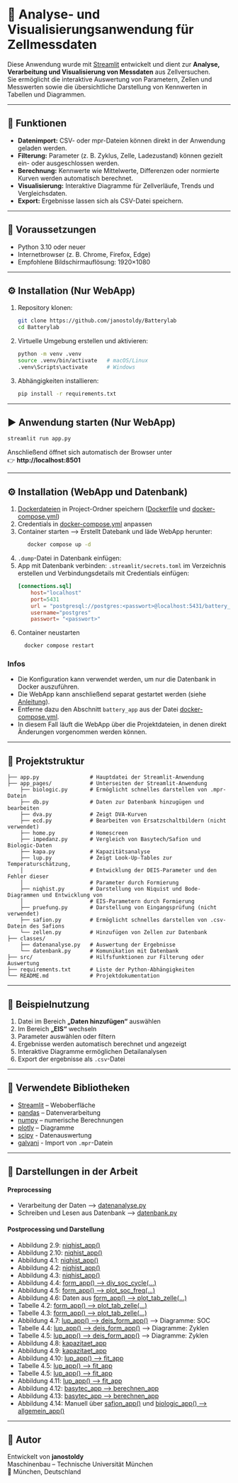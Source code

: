 # 🔋 Analyse- und Visualisierungsanwendung für Zellmessdaten

Diese Anwendung wurde mit [Streamlit](https://streamlit.io) entwickelt und dient zur **Analyse, Verarbeitung und Visualisierung von Messdaten** aus Zellversuchen.  
Sie ermöglicht die interaktive Auswertung von Parametern, Zellen und Messwerten sowie die übersichtliche Darstellung von Kennwerten in Tabellen und Diagrammen.

---

## 🚀 Funktionen

- **Datenimport:** CSV- oder mpr-Dateien können direkt in der Anwendung geladen werden.  
- **Filterung:** Parameter (z. B. Zyklus, Zelle, Ladezustand) können gezielt ein- oder ausgeschlossen werden.  
- **Berechnung:** Kennwerte wie Mittelwerte, Differenzen oder normierte Kurven werden automatisch berechnet.  
- **Visualisierung:** Interaktive Diagramme für Zellverläufe, Trends und Vergleichsdaten.  
- **Export:** Ergebnisse lassen sich als CSV-Datei speichern.  

---

## 🧩 Voraussetzungen

- Python 3.10 oder neuer  
- Internetbrowser (z. B. Chrome, Firefox, Edge)  
- Empfohlene Bildschirmauflösung: 1920×1080  

---

## ⚙️ Installation (Nur WebApp)

1. Repository klonen:
   ```bash
   git clone https://github.com/janostoldy/Batterylab
   cd Batterylab
   ```

2. Virtuelle Umgebung erstellen und aktivieren:
   ```bash
   python -m venv .venv
   source .venv/bin/activate   # macOS/Linux
   .venv\Scripts\activate      # Windows
   ```

3. Abhängigkeiten installieren:
   ```bash
   pip install -r requirements.txt
   ```
---
## ▶️ Anwendung starten (Nur WebApp)

```bash
streamlit run app.py
```

Anschließend öffnet sich automatisch der Browser unter  
👉 **http://localhost:8501**

---

## ⚙️ Installation (WebApp und Datenbank)
1. [Dockerdateien](docker) in Project-Ordner speichern ([Dockerfile](docker/Dockerfile) und [docker-compose.yml](docker/docker-compose.yml))
2. Credentials in [docker-compose.yml](docker/docker-compose.yml) anpassen
3. Container starten --> Erstellt Datebank und läde WebApp herunter:
    ```bash
       docker compose up -d
    ```
4. ```.dump```-Datei in Datenbank einfügen:
5. App mit Datenbank verbinden:
```.streamlit/secrets.toml``` im Verzeichnis erstellen und Verbindungsdetails 
mit Credentials einfügen:
   ```toml
   [connections.sql]
       host="localhost"
       port=5431
       url = "postgresql://postgres:<passwort>@localhost:5431/battery_db"
       username="postgres"
       passwort= "<passwort>"
   ```
6. Container neustarten
    ```bash
      docker compose restart
    ```
   
### Infos

- Die Konfiguration kann verwendet werden, um nur die Datenbank in Docker auszuführen.
- Die WebApp kann anschließend separat gestartet werden (siehe [Anleitung](#-installation-nur-webapp)).
- Entferne dazu den Abschnitt ```battery_app``` aus der Datei [docker-compose.yml](docker/docker-compose.yml).
- In diesem Fall läuft die WebApp über die Projektdateien, in denen direkt Änderungen vorgenommen werden können.

---

## 📂 Projektstruktur

```
├── app.py                # Hauptdatei der Streamlit-Anwendung
├── app_pages/            # Unterseiten der Streamlit-Anwendung
    ├── biologic.py       # Ermöglicht schnelles darstellen von .mpr-Datein
    ├── db.py             # Daten zur Datenbank hinzugügen und bearbeiten
    ├── dva.py            # Zeigt DVA-Kurven
    ├── ecd.py            # Bearbeiten von Ersatzschaltbildern (nicht verwendet) 
    ├── home.py           # Homescreen
    ├── impedanz.py       # Vergleich von Basytech/Safion und Biologic-Daten
    ├── kapa.py           # Kapazitätsanalyse
    ├── lup.py            # Zeigt Look-Up-Tables zur Temperaturschätzung, 
    │                     # Entwicklung der DEIS-Parameter und den Fehler dieser
    │                     # Parameter durch Formierung
    ├── niqhist.py        # Darstellung von Niquist und Bode-Diagrammen und Entwicklung von
    │                     # EIS-Parametern durch Formierung
    ├── pruefung.py       # Darstellung von Eingangsprüfung (nicht verwendet) 
    ├── safion.py         # Ermöglicht schnelles darstellen von .csv-Datein des Safions
    └── zellen.py         # Hinzufügen von Zellen zur Datenbank
├── classes/              
    ├── datenanalyse.py   # Auswertung der Ergebnisse
    └── datenbank.py      # Komunikation mit Datenbank
├── src/                  # Hilfsfunktionen zur Filterung oder Auswertung
├── requirements.txt      # Liste der Python-Abhängigkeiten
└── README.md             # Projektdokumentation
```

---

## 🧠 Beispielnutzung

1. Datei im Bereich **„Daten hinzufügen“** auswählen
2. Im Bereich **„EIS“** wechseln 
3. Parameter auswählen oder filtern 
4. Ergebnisse werden automatisch berechnet und angezeigt
5. Interaktive Diagramme ermöglichen Detailanalysen
6. Export der ergebnisse als ```.csv```-Datei

---

## 🧪 Verwendete Bibliotheken

- [Streamlit](https://streamlit.io/) – Weboberfläche  
- [pandas](https://pandas.pydata.org/) – Datenverarbeitung  
- [numpy](https://numpy.org/) – numerische Berechnungen  
- [plotly](https://plotly.com/python/) – Diagramme  
- [scipy](https://scipy.org) - Datenauswertung
- [galvani](https://github.com/echemdata/galvani) - Import von ```.mpr```-Datein

---

## 🧾 Darstellungen in der Arbeit

#### Preprocessing
- Verarbeitung der Daten --> [datenanalyse.py](classes/datenanalyse.py)
- Schreiben und Lesen aus Datenbank --> [datenbank.py](classes/datenbank.py)
#### Postprocessing und Darstellung
- Abbildung 2.9: [niqhist_app()](app_pages/niquist.py)
- Abbildung 2.10: [niqhist_app()](app_pages/niquist.py)
- Abbildung 4.1: [niqhist_app()](app_pages/niquist.py)
- Abbildung 4.2: [niqhist_app()](app_pages/niquist.py)
- Abbildung 4.3: [niqhist_app()](app_pages/niquist.py)
- Abbildung 4.4: [form_app() --> div_soc_cycle(...)](app_pages/niquist.py)
- Abbildung 4.5: [form_app() --> plot_soc_freq(...)](app_pages/niquist.py)
- Abbildung 4.6: Daten aus [form_app() --> plot_tab_zelle(...)](app_pages/niquist.py)
- Tabelle 4.2:  [form_app() --> plot_tab_zelle(...)](app_pages/niquist.py)
- Tabelle 4.3:  [form_app() --> plot_tab_zelle(...)](app_pages/niquist.py)
- Abbildung 4.7: [lup_app() --> deis_form_app()](app_pages/lup.py) --> Diagramme: SOC
- Tabelle 4.4: [lup_app() --> deis_form_app()](app_pages/lup.py) --> Diagramme: Zyklen
- Tabelle 4.5: [lup_app() --> deis_form_app()](app_pages/lup.py) --> Diagramme: Zyklen
- Abbildung 4.8: [kapazitaet_app](app_pages/kapa.py)
- Abbildung 4.9: [kapazitaet_app](app_pages/kapa.py)
- Abbildung 4.10: [lup_app() --> fit_app](app_pages/lup.py)
- Tabelle 4.5: [lup_app() --> fit_app](app_pages/lup.py)
- Tabelle 4.5: [lup_app() --> fit_app](app_pages/lup.py)
- Abbildung 4.11: [lup_app() --> fit_app](app_pages/lup.py)
- Abbildung 4.12: [basytec_app --> berechnen_app](app_pages/impedanz.py)
- Abbildung 4.13: [basytec_app --> berechnen_app](app_pages/impedanz.py)
- Abbildung 4.14: Manuell über [safion_app()](app_pages/safion.py) und [biologic_app() --> allgemein_app()](app_pages/biologic.py)


---

## 👤 Autor

Entwickelt von **janostoldy**  
Maschinenbau – Technische Universität München  
📍 München, Deutschland
